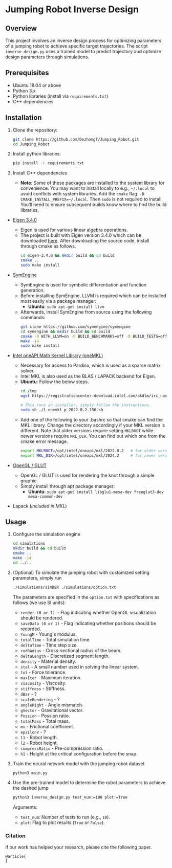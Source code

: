 # Jumping Robot Inverse Design

## Overview

This project involves an inverse design process for optimizing parameters of a jumping robot to achieve specific target trajectories. The script `inverse_design.py` uses a trained model to predict trajectory and optimize design parameters through simulations.

## Prerequisites

- Ubuntu 18.04 or above
- Python 3.x
- Python libraries (install via `requirements.txt`)
- C++ dependencies

## Installation

1. Clone the repository:
   ```bash
   git clone https://github.com/DezhongT/Jumping_Robot.git
   cd Jumping_Robot
   ```

2. Install python libraries:
   ```bash
   pip install -r requirements.txt
   ```
   
3. Install C++ dependencies

   - **Note**: Some of these packages are installed to the system library for convenience. You may want to install locally to e.g., `~/.local` to avoid conflicts with system libraries. Add the `cmake` flag: `-D CMAKE_INSTALL_PREFIX=~/.local`. Then `sudo` is not required to install. You'll need to ensure subsequent builds know where to find the build libraries.

- [Eigen 3.4.0](http://eigen.tuxfamily.org/index.php?title=Main_Page)
  - Eigen is used for various linear algebra operations.
  - The project is built with Eigen version 3.4.0 which can be downloaded [here](https://gitlab.com/libeigen/eigen/-/releases/3.4.0). After downloading the source code, install through cmake as follows.
    ```bash
    cd eigen-3.4.0 && mkdir build && cd build
    cmake ..
    sudo make install
    ```
- [SymEngine](https://github.com/symengine/symengine)
  - SymEngine is used for symbolic differentiation and function generation.
  - Before installing SymEngine, LLVM is required which can be installed most easily via a package manager:
    - **Ubuntu**: `sudo apt-get install llvm`
  - Afterwards, install SymEngine from source using the following commands:
    ```bash
    git clone https://github.com/symengine/symengine
    cd symengine && mkdir build && cd build
    cmake -D WITH_LLVM=on -D BUILD_BENCHMARKS=off -D BUILD_TESTS=off ..
    make -j4
    sudo make install
    ```

- [Intel oneAPI Math Kernel Library (oneMKL)](https://www.intel.com/content/www/us/en/developer/tools/oneapi/onemkl-download.html?operatingsystem=linux&distributions=webdownload&options=online)
  - Necessary for access to Pardiso, which is used as a sparse matrix solver.
  - Intel MKL is also used as the BLAS / LAPACK backend for Eigen.
  - **Ubuntu**: Follow the below steps.
    ```bash
    cd /tmp
    wget https://registrationcenter-download.intel.com/akdlm/irc_nas/18483/l_onemkl_p_2022.0.2.136.sh

    # This runs an installer, simply follow the instructions.
    sudo sh ./l_onemkl_p_2022.0.2.136.sh
    ```
  - Add one of the following to your .bashrc so that cmake can find the MKL library. Change the directory accordingly if your MKL version is different. 
   Note that older versions require setting `MKLROOT` while newer versions require `MKL_DIR`.
   You can find out which one from the cmake error message.
    ```bash
    export MKLROOT=/opt/intel/oneapi/mkl/2022.0.2   # for older versions
    export MKL_DIR=/opt/intel/oneapi/mkl/2024.2     # for newer versions
    ```

- [OpenGL / GLUT](https://www.opengl.org/)
  - OpenGL / GLUT is used for rendering the knot through a simple graphic.
  - Simply install through apt package manager:
    - **Ubuntu**: `sudo apt-get install libglu1-mesa-dev freeglut3-dev mesa-common-dev`

- Lapack (*included in MKL*)


## Usage

1. Configure the simulation engine
   ```bash
   cd simulations
   mkdir build && cd build
   cmake ..
   make -j4
   cd ../..
   ```

2. (Optional) To simulate the jumping robot with customized setting parameters, simply run
   ```bash
   ./simulations/simDER ./simulations/option.txt
   ```
   The parameters are specified in the ```option.txt``` with specifications as follows (we use SI units):
   - ```render (0 or 1) ```- Flag indicating whether OpenGL visualization should be rendered.
   - ```saveData (0 or 1)``` - Flag indicating whether positions should be recorded.
   - ```YoungM``` - Young's modulus.
   - ```totalTime``` - Total simulation time.
   - ```deltaTime``` - Time step size.
   - ```rodRadius``` - Cross-sectional radius of the beam.
   - ```deltaLength``` - Discretized segment length.
   - ```density``` - Material density.
   - ```stol``` - A small number used in solving the linear system.
   - ```tol``` - Force tolerance.
   - ```maxIter``` - Maximum iteration.
   - ```viscosity``` - Viscosity.
   - ```stiffness``` - Stiffness.
   - ```dBar``` - ?
   - ```scaleRendering``` - ?
   - ```angleRight``` - Angle mismatch.
   - ```gVector``` - Gravitational vector.
   - ```Possion``` - Possion ratio.
   - ```totalMass``` - Total mass.
   - ```mu``` - Frictional coefficient.
   - ```epsilonV``` - ?
   - ```l1``` - Robot length.
   - ```l2``` - Robot height.
   - ```compressRatio``` - Pre-compression ratio.
   - ```h1``` - Height at the critical configuration before the snap.
     
3. Train the neural network model with the jumping robot dataset
   ```bash
   python3 main.py
   ```

4. Use the pre-trained model to determine the robot parameters to achieve the desired jump
   ```bash
   python3 inverse_design.py test_num:=100 plot:=True
   ```
   Arguments:
   - ```test_num```: Number of tests to run (e.g., `10`).
   - ```plot```: Flag to plot results (`True` or `False`).

### Citation
If our work has helped your research, please cite the following paper.
```
@article{
}

```
